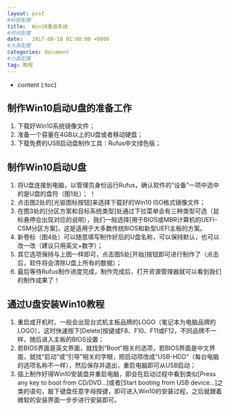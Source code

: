 ```yaml
---
layout: post
#标题配置
title:  Win10重装系统
#时间配置
date:   2017-08-18 01:08:00 +0800
#大类配置
categories: document
#小类配置
tag: 教程
---
```


* content
{:toc}


## 制作Win10启动U盘的准备工作
1. 下载好Win10系统镜像文件；
2. 准备一个容量在4GB以上的U盘或者移动硬盘；
3. 下载免费的USB启动盘制作工具：Rufus中文绿色版；

## 制作Win10启动U盘
1. 将U盘连接到电脑，以管理员身份运行Rufus，确认软件的“设备”一项中选中的是U盘的盘符（图1处）；
！[](/image/image1.jpg)
2. 点击图2处的[光驱图标按钮]来选择下载好的Win10 ISO格式镜像文件；
3. 在图3处的[分区方案和目标系统类型]处通过下拉菜单会有三种类型可选（鼠标悬停会出现对应的说明），我们一般选择[用于BIOS或MBR计算机的UEFI-CSM分区方案]，这是适用于大多数传统BIOS和新型UEFI主板的方案。
4. 新卷标（图4处）可以随意填写制作好后的U盘名称，可以保持默认，也可以改一改（建议只用英文+数字）；
5. 其它选项保持与上图一样即可，点击图5处[开始]按钮即可进行制作了（点击后，软件将会清除U盘上所有的数据）；
6. 最后等待Rufus制作进度完成，制作完成后，打开资源管理器就可以看到我们的制作成果了！

## 通过U盘安装Win10教程
1. 重启或开机时，一般会出现台式机主板品牌的LOGO（笔记本为电脑品牌的LOGO），这时快速按下[Delete]按键或F8、F10、F11或F12，不同品牌不一样，随后进入主板的BIOS设置；
2. 若BIOS界面是英文界面，就找到“Boot”相关的选项，若BIOS界面是中文界面，就找“启动”或“引导”相关的字眼，把启动项改成“USB-HDD”（每台电脑的选项名称不一样），然后保存并退出，重启电脑即可从USB启动；
3. 插上制作好得Win10安装盘并重启电脑，即会在启动过程中看到类似[Press any key to boot from CD/DVD...]或者[Start booting from USB device...]之类的语句，敲下键盘任意字母按键，即可进入Win10的安装过程，之后就跟着微软的安装界面一步步进行安装即可。